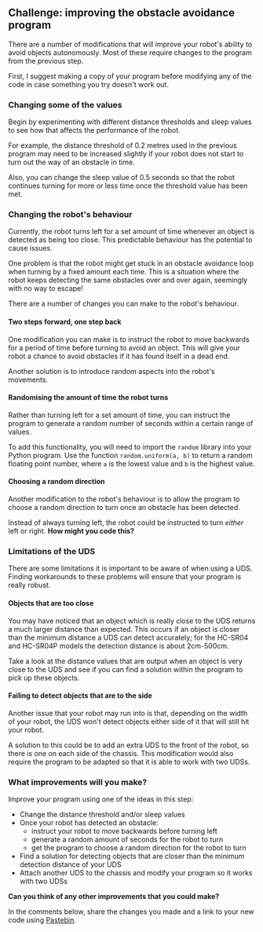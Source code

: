 [comment]: # (
Is this step open? Y/N
If so, short description of this step:
Related links:
Related files:
)

## Challenge: improving the obstacle avoidance program

There are a number of modifications that will improve your robot's ability to avoid objects autonomously. Most of these require changes to the program from the previous step.

First, I suggest making a copy of your program before modifying any of the code in case something you try doesn't work out.

### Changing some of the values

Begin by experimenting with different distance thresholds and sleep values to see how that affects the performance of the robot.

For example, the distance threshold of 0.2 metres used in the previous program may need to be increased slightly if your robot does not start to turn out the way of an obstacle in time.

Also, you can change the sleep value of 0.5 seconds so that the robot continues turning for more or less time once the threshold value has been met.

### Changing the robot's behaviour

Currently, the robot turns left for a set amount of time whenever an object is detected as being too close. This predictable behaviour has the potential to cause issues.

One problem is that the robot might get stuck in an obstacle avoidance loop when turning by a fixed amount each time. This is a situation where the robot keeps detecting the same obstacles over and over again, seemingly with no way to escape!

There are a number of changes you can make to the robot's behaviour.

#### Two steps forward, one step back

One modification you can make is to instruct the robot to move backwards for a period of time before turning to avoid an object. This will give your robot a chance to avoid obstacles if it has found itself in a dead end.

Another solution is to introduce random aspects into the robot's movements.

#### Randomising the amount of time the robot turns

Rather than turning left for a set amount of time, you can instruct the program to generate a random number of seconds within a certain range of values.

To add this functionality, you will need to import the `random` library into your Python program. Use the function `random.uniform(a, b)` to return a random floating point number, where `a` is the lowest value and `b` is the highest value.

#### Choosing a random direction

Another modification to the robot's behaviour is to allow the program to choose a random direction to turn once an obstacle has been detected.

Instead of always turning left, the robot could be instructed to turn *either* left or right. **How might you code this?**

### Limitations of the UDS

There are some limitations it is important to be aware of when using a UDS. Finding workarounds to these problems will ensure that your program is really robust.

#### Objects that are too close

You may have noticed that an object which is really close to the UDS returns a much larger distance than expected. This occurs if an object is closer than the minimum distance a UDS can detect accurately; for the HC-SR04 and HC-SR04P models the detection distance is about 2cm-500cm.

Take a look at the distance values that are output when an object is very close to the UDS and see if you can find a solution within the program to pick up these objects.

#### Failing to detect objects that are to the side

Another issue that your robot may run into is that, depending on the width of your robot, the UDS won't detect objects either side of it that will still hit your robot.

A solution to this could be to add an extra UDS to the front of the robot, so there is one on each side of the chassis. This modification would also require the program to be adapted so that it is able to work with two UDSs.

### What improvements will you make?

Improve your program using one of the ideas in this step:

- Change the distance threshold and/or sleep values
- Once your robot has detected an obstacle:
    - instruct your robot to move backwards before turning left
    - generate a random amount of seconds for the robot to turn
    - get the program to choose a random direction for the robot to turn
- Find a solution for detecting objects that are closer than the minimum detection distance of your UDS
- Attach another UDS to the chassis and modify your program so it works with two UDSs

**Can you think of any other improvements that you could make?**

In the comments below, share the changes you made and a link to your new code using [Pastebin](https://pastebin.com/).
